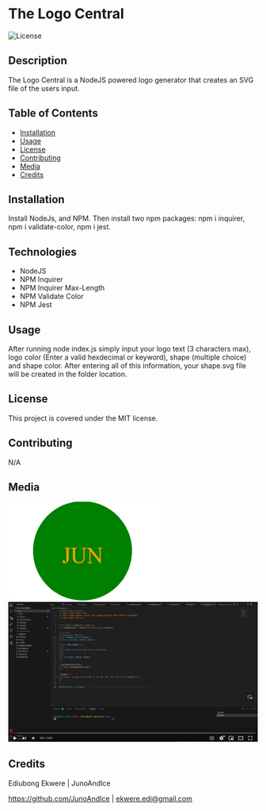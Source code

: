 
# The Logo Central
  
![License](https://img.shields.io/badge/License-MIT-blue.svg)
  
## Description
  
The Logo Central is a NodeJS powered logo generator that creates an SVG file of the users input.
  
## Table of Contents
  
- [Installation](#installation)
- [Usage](#usage)
- [License](#license)
- [Contributing](#contributing)
- [Media](#media)
- [Credits](#credits)
  
## Installation
  
Install NodeJs, and NPM. Then install two npm  packages: npm i inquirer, npm i validate-color, npm i jest.

## Technologies
  
- NodeJS
- NPM Inquirer
- NPM Inquirer Max-Length
- NPM Validate Color
- NPM Jest
  
## Usage
  
After running node index.js simply input your logo text (3 characters max), logo color (Enter a valid hexdecimal or keyword), shape (multiple choice) and shape color. After entering all of this information, your shape.svg file will be created in the folder location.
  
## License
  
This project is covered under the MIT license.
  
## Contributing
  
N/A
  
## Media
![Logo](./lib/assets/screenshots%202.png)\
[![The Logo Central | NodeJS Test](./lib/assets/screenshots.png)](https://www.youtube.com/watch?v=IPXAFm2iLvI "NodeJS Test")

## Credits

  Ediubong Ekwere | JunoAndIce

  <https://github.com/JunoAndIce> | [ekwere.edi@gmail.com](mailto:ekwere.edi@gmail.com)
  